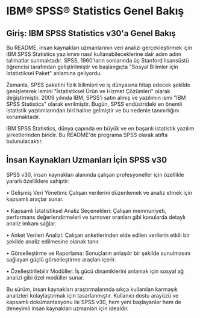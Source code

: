 # IBM® SPSS® Statistics Genel Bakış

## Giriş: IBM SPSS Statistics v30'a Genel Bakış

Bu README, insan kaynakları uzmanlarının veri analizi gerçekleştirmek için IBM SPSS Statistics yazılımını nasıl kullanabileceklerine dair adım adım talimatlar sunmaktadır. SPSS, 1960'ların sonlarında üç Stanford lisansüstü öğrencisi tarafından geliştirilmiştir ve başlangıçta "Sosyal Bilimler için İstatistiksel Paket" anlamına geliyordu.

Zamanla, SPSS paketini fizik bilimleri ve iş dünyasına hitap edecek şekilde genişleterek ismini "İstatistiksel Ürün ve Hizmet Çözümleri" olarak değiştirmiştir. 2009 yılında IBM, SPSS'i satın almış ve yazılımın ismi "IBM SPSS Statistics" olarak evrilmiştir. Bugün, SPSS endüstrideki en önemli istatistik yazılımlarından biri haline gelmiştir ve bu nedenle tanınırlığını korumaktadır.

IBM SPSS Statistics, dünya çapında en büyük ve en başarılı istatistik yazılım şirketlerinden biridir. Bu README'de programa SPSS olarak atıfta bulunulacaktır.

## İnsan Kaynakları Uzmanları İçin SPSS v30

SPSS v30, insan kaynakları alanında çalışan profesyoneller için özellikle yararlı özelliklere sahiptir:

• Gelişmiş Veri Yönetimi: Çalışan verilerini düzenlemek ve analiz etmek için kapsamlı araçlar sunar.

• Kapsamlı İstatistiksel Analiz Seçenekleri: Çalışan memnuniyeti, performans değerlendirmeleri ve turnover oranları gibi konularda detaylı analiz imkanı sağlar.

• Anket Verileri Analizi: Çalışan anketlerinden elde edilen verilerin etkili bir şekilde analiz edilmesine olanak tanır.

• Görselleştirme ve Raporlama: Sonuçların anlaşılır bir şekilde sunulmasını sağlayan güçlü görselleştirme araçları içerir.

• Özelleştirilebilir Modüller: İş gücü dinamiklerini anlamak için sosyal ağ analizi gibi özel modüller sunar.

Bu sürüm, insan kaynakları araştırmalarında sıkça kullanılan karmaşık analizleri kolaylaştırmak için tasarlanmıştır. Kullanıcı dostu arayüzü ve kapsamlı dokümantasyonu ile SPSS v30, hem yeni başlayanlar hem de deneyimli insan kaynakları uzmanları için idealdir.
